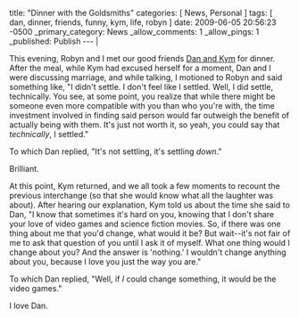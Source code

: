 title: "Dinner with the Goldsmiths"
categories: [ News, Personal ]
tags: [ dan, dinner, friends, funny, kym, life, robyn ]
date: 2009-06-05 20:56:23 -0500
_primary_category: News
_allow_comments: 1
_allow_pings: 1
_published: Publish
--- |

This evening, Robyn and I met our good friends [Dan and Kym](http://benalman.com/photo/tags/dan,kym/) for dinner. After the meal, while Kym had excused herself for a moment, Dan and I were discussing marriage, and while talking, I motioned to Robyn and said something like, "I didn't settle. I don't feel like I settled. Well, I did settle, technically. You see, at some point, you realize that while there might be someone even more compatible with you than who you're with, the time investment involved in finding said person would far outweigh the benefit of actually being with them. It's just not worth it, so yeah, you could say that _technically_, I settled."

To which Dan replied, "It's not settling, it's settling _down_."


<!--MORE-->

Brilliant.

At this point, Kym returned, and we all took a few moments to recount the previous interchange (so that she would know what all the laughter was about). After hearing our explanation, Kym told us about the time she said to Dan, "I know that sometimes it's hard on you, knowing that I don't share your love of video games and science fiction movies. So, if there was one thing about me that you'd change, what would it be? But wait--it's not fair of me to ask that question of you until I ask it of myself. What one thing would I change about you? And the answer is 'nothing.' I wouldn't change anything about you, because I love you just the way you are."

To which Dan replied, "Well, if _I_ could change something, it would be the video games."

I love Dan.


